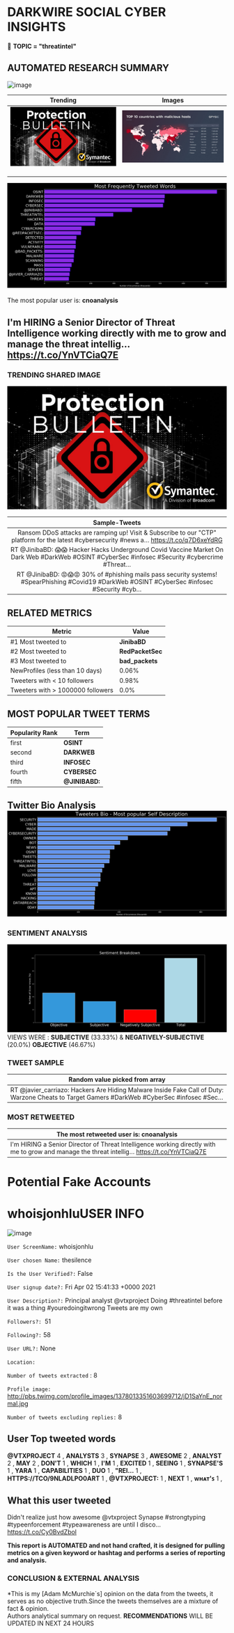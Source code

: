 # DARKWIRE SOCIAL CYBER INSIGHTS 
&#x1F34E; **TOPIC = "threatintel"**

## AUTOMATED RESEARCH SUMMARY
  ![image](darkLogo.png)   

|  Trending  |   Images | 
:-------------------------:|:-------------------------:
|  ![image](assets/threatintel/imageFile1.jpg)     <img width=200/> | ![image](assets/threatintel/imageFile2.jpg) <img width=200/> |   
 
 
![image](assets/threatintel/TWEETS.png)
<br></br>
The most popular user is: **cnoanalysis**  
 

## I'm HIRING a Senior Director of Threat Intelligence working directly with me to grow and manage the threat intellig… https://t.co/YnVTCiaQ7E 

  




### TRENDING SHARED IMAGE

![image](assets/threatintel/twitterPostedImage.png)



|                **Sample-Tweets**        |
| :-------------: |
| Ransom DDoS attacks are ramping up! Visit &amp; Subscribe to our "CTP" platform for the latest #cybersecurity #news a… https://t.co/q7D6xeYdRG |
| RT @JinibaBD: 😱😱 Hacker Hacks Underground Covid Vaccine Market On Dark Web #DarkWeb #OSINT #CyberSec #infosec #Security #cybercrime #Threat… |
| RT @JinibaBD: 😡😱😡 30% of #phishing mails pass security systems! #SpearPhishing  #Covid19  #DarkWeb #OSINT #CyberSec #infosec #Security #cyb… |

## RELATED METRICS<br>
| Metric | Value |
| ------------- | ------------- |
| #1 Most tweeted to  | **JinibaBD** |
| #2 Most tweeted to  | **RedPacketSec** |
| #3 Most tweeted to  | **bad_packets** |
| NewProfiles (less than 10 days) | 0.06%  |
| Tweeters with < 10 followers  | 0.98%|
| Tweeters with > 1000000 followers  | 0.0%  |



## MOST POPULAR TWEET TERMS 


| Popularity Rank  | Term |
| ------------- | ------------- |
| first  | **OSINT**  |
| second  | **DARKWEB**  |
| third  | **INFOSEC** |
| fourth  | **CYBERSEC**  |
| fifth  | **@JINIBABD:**  |


## Twitter Bio Analysis![image](assets/threatintel/BIO.png)
### SENTIMENT ANALYSIS
![image](assets/threatintel/sentiment.png)
VIEWS WERE : **SUBJECTIVE**  (33.33%) & **NEGATIVELY-SUBJECTIVE** (20.0%) **OBJECTIVE** (46.67%)

### TWEET SAMPLE 
| Random value picked from array |
| ------------- |
|RT @javier_carriazo: Hackers Are Hiding Malware Inside Fake Call of Duty: Warzone Cheats to Target Gamers #DarkWeb  #CyberSec #infosec #Sec… |

### MOST RETWEETED 

| The most retweeted user is: **cnoanalysis**  |
| ------------- |
| I'm HIRING a Senior Director of Threat Intelligence working directly with me to grow and manage the threat intellig… https://t.co/YnVTCiaQ7E |

# Potential Fake Accounts
 
# whoisjonhluUSER INFO
![image](http://pbs.twimg.com/profile_images/1378013351603699712/jD1SaYnE_normal.jpg)
 
`User ScreenName:` whoisjonhlu 
 
`User chosen Name:` thesilence 
 
`Is the User Verified?:` False 
 
`User signup date?:` Fri Apr 02 15:41:33 +0000 2021 
 
`User Description?:` Principal analyst @vtxproject
Doing #threatintel before it was a thing
#youredoingitwrong
Tweets are my own 
 
`Followers?: `51 
 
`Following?:` 58 
 
`User URL?:` None 
 
`Location:`  
 
`Number of tweets extracted`  : 8 
 
`Profile image:` http://pbs.twimg.com/profile_images/1378013351603699712/jD1SaYnE_normal.jpg 
 
`Number of tweets excluding replies:` 8 
 

 

 
## User Top tweeted words 
 
**@VTXPROJECT** 4 , **ANALYSTS** 3 , **SYNAPSE** 3 , **AWESOME** 2 , **ANALYST** 2 , **MAY** 2 , **DON'T** 1 , **WHICH** 1 , **I'M** 1 , **EXCITED** 1 , **SEEING** 1 , **SYNAPSE'S** 1 , **YARA** 1 , **CAPABILITIES** 1 , **DUO** 1 , **"REI…** 1 , **HTTPS://TCO/9NLADLPO0ART** 1 , **@VTXPROJECT:** 1 , **NEXT** 1 , **ᴡʜᴀᴛ'ꜱ** 1 , 
 
## What this user tweeted
 
Didn't realize just how awesome @vtxproject Synapse #strongtyping #typeenforcement #typeawareness are until I disco… https://t.co/Cy0BvdZbol
 

<b> This report is AUTOMATED and not hand crafted, it is designed for pulling metrics on a given keyword or hashtag and performs a series of reporting and analysis.</b>  
### CONCLUSION & EXTERNAL ANALYSIS

*This is my [Adam McMurchie`s] opinion on the data from the tweets, it serves as no objective truth.Since the tweets themselves are a mixture of fact & opinion.<br>
Authors analytical summary on request.
**RECOMMENDATIONS** WILL BE UPDATED IN NEXT  24 HOURS <br>